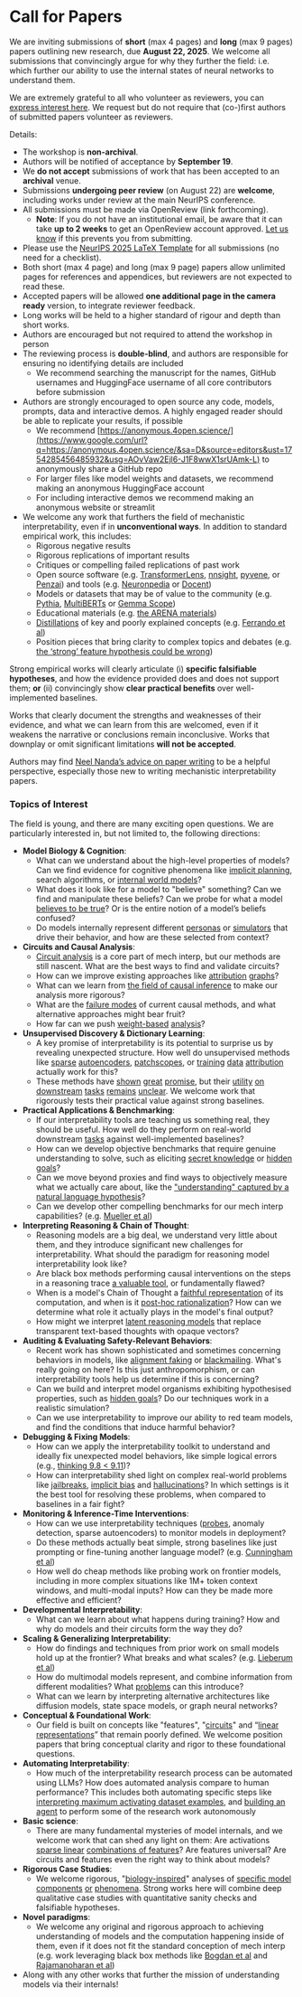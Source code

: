 # Call for Papers
We are inviting submissions of **short** (max 4 pages) and **long** (max 9 pages) papers outlining new research, due **August 22, 2025**. We welcome all submissions that convincingly argue for why they further the field: i.e. which further our ability to use the internal states of neural networks to understand them. 

We are extremely grateful to all who volunteer as reviewers, you can [express interest here](https://www.google.com/url?q=https://docs.google.com/forms/d/e/1FAIpQLSdiw1SJllzoTz_nqzDTzTOGb9DV3W_truQyh-WvYj_QGIi7Mg/viewform?usp%3Ddialog&sa=D&source=editors&ust=1754285456480978&usg=AOvVaw0db-EI8OVznV_9QZ-w9uhW). We request but do not require that (co-)first authors of submitted papers volunteer as reviewers. 

Details: 
* The workshop is **non-archival**.
* Authors will be notified of acceptance by **September 19**.
* We **do not accept** submissions of work that has been accepted to an **archival** venue.
* Submissions **undergoing peer review** (on August 22) are **welcome**, including works under review at the main NeurIPS conference.
* All submissions must be made via OpenReview (link forthcoming).
  * **Note**: If you do not have an institutional email, be aware that it can take **up to 2 weeks** to get an OpenReview account approved. [Let us know](mailto:neurips2025@mechinterpworkshop.com) if this prevents you from submitting.
* Please use the [NeurIPS 2025 LaTeX Template](https://www.google.com/url?q=https://media.neurips.cc/Conferences/NeurIPS2025/Styles.zip&sa=D&source=editors&ust=1754285456483556&usg=AOvVaw3xba1XlJ_K9x2Hgyh85d3r) for all submissions (no need for a checklist).
* Both short (max 4 page) and long (max 9 page) papers allow unlimited pages for references and appendices, but reviewers are not expected to read these.
* Accepted papers will be allowed **one additional page in the camera ready** version, to integrate reviewer feedback.
* Long works will be held to a higher standard of rigour and depth than short works.
* Authors are encouraged but not required to attend the workshop in person
* The reviewing process is **double-blind**, and authors are responsible for ensuring no identifying details are included
  * We recommend searching the manuscript for the names, GitHub usernames and HuggingFace username of all core contributors before submission
* Authors are strongly encouraged to open source any code, models, prompts, data and interactive demos. A highly engaged reader should be able to replicate your results, if possible
  * We recommend [https://anonymous.4open.science/](https://www.google.com/url?q=https://anonymous.4open.science/&sa=D&source=editors&ust=1754285456485932&usg=AOvVaw2Ejl6-J1F8wwX1srUAmk-L) to anonymously share a GitHub repo
  * For larger files like model weights and datasets, we recommend making an anonymous HuggingFace account
  * For including interactive demos we recommend making an anonymous website or streamlit
* We welcome any work that furthers the field of mechanistic interpretability, even if in **unconventional ways**. In addition to standard empirical work, this includes:
  * Rigorous negative results
  * Rigorous replications of important results
  * Critiques or compelling failed replications of past work
  * Open source software (e.g. [TransformerLens](https://www.google.com/url?q=https://github.com/neelnanda-io/TransformerLens&sa=D&source=editors&ust=1754285456486890&usg=AOvVaw1CSWOhoJPdG5_6Wan8KOPI), [nnsight](https://www.google.com/url?q=https://github.com/ndif-team/nnsight&sa=D&source=editors&ust=1754285456486975&usg=AOvVaw0EId041lGNickaqD_1pDc6), [pyvene](https://www.google.com/url?q=https://github.com/stanfordnlp/pyvene/tree/main/pyvene/models/mlp&sa=D&source=editors&ust=1754285456487067&usg=AOvVaw0JSUxIrBuigtSYVCcjTc4c), or [Penzai](https://www.google.com/url?q=https://github.com/google-deepmind/penzai&sa=D&source=editors&ust=1754285456487168&usg=AOvVaw2od8IohaO-UvS-5b__D6KD)) and tools (e.g. [Neuronpedia](https://www.google.com/url?q=http://neuronpedia.org&sa=D&source=editors&ust=1754285456487252&usg=AOvVaw2WEHE68yCNkVsd2q9KdF8c) or [Docent](https://www.google.com/url?q=https://transluce.org/introducing-docent&sa=D&source=editors&ust=1754285456487342&usg=AOvVaw37KEC10tLEO5lKGRbej2E5))
  * Models or datasets that may be of value to the community (e.g. [Pythia](https://www.google.com/url?q=https://arxiv.org/abs/2304.01373&sa=D&source=editors&ust=1754285456487521&usg=AOvVaw0H6fwAgbvkJNvM-s30RKYh), [MultiBERTs](https://www.google.com/url?q=https://arxiv.org/abs/2106.16163&sa=D&source=editors&ust=1754285456487596&usg=AOvVaw3BTmgdFzSG4ZV8dIs5nNIG) or [Gemma Scope](https://www.google.com/url?q=https://arxiv.org/abs/2408.05147&sa=D&source=editors&ust=1754285456487672&usg=AOvVaw3pNGPT5ncO_V9FG-prMOg3))
  * Educational materials (e.g. [the ARENA materials](https://www.google.com/url?q=https://arena3-chapter1-transformer-interp.streamlit.app/&sa=D&source=editors&ust=1754285456487863&usg=AOvVaw3g-F2OPiZjdZsyId7ufMcv))
  * [Distillations](https://www.google.com/url?q=https://distill.pub/2017/research-debt/&sa=D&source=editors&ust=1754285456488025&usg=AOvVaw2e70BSC1WLgqKmwAS3Ofa4) of key and poorly explained concepts (e.g. [Ferrando et al](https://www.google.com/url?q=https://arxiv.org/abs/2405.00208&sa=D&source=editors&ust=1754285456488157&usg=AOvVaw21UvcJFDWG8Ghq-tQYrkWm))
  * Position pieces that bring clarity to complex topics and debates (e.g. [the ‘strong’ feature hypothesis could be wrong](https://www.google.com/url?q=https://www.alignmentforum.org/posts/tojtPCCRpKLSHBdpn/the-strong-feature-hypothesis-could-be-wrong&sa=D&source=editors&ust=1754285456488425&usg=AOvVaw10iCfVc6nXSQEIfcCAPZ02))

Strong empirical works will clearly articulate (i) **specific falsifiable hypotheses**, and how the evidence provided does and does not support them; **or** (ii) convincingly show **clear practical benefits** over well-implemented baselines. 

Works that clearly document the strengths and weaknesses of their evidence, and what we can learn from this are welcomed, even if it weakens the narrative or conclusions remain inconclusive. Works that downplay or omit significant limitations **will not be accepted**. 

Authors may find [Neel Nanda’s advice on paper writing](https://www.google.com/url?q=https://www.alignmentforum.org/posts/eJGptPbbFPZGLpjsp/highly-opinionated-advice-on-how-to-write-ml-papers&sa=D&source=editors&ust=1754285456489675&usg=AOvVaw1MTD8oKz8GqGHdCXb0a94I) to be a helpful perspective, especially those new to writing mechanistic interpretability papers. 
### Topics of Interest
The field is young, and there are many exciting open questions. We are particularly interested in, but not limited to, the following directions: 
* **Model Biology & Cognition**:
  * What can we understand about the high-level properties of models? Can we find evidence for cognitive phenomena like [implicit planning](https://www.google.com/url?q=https://transformer-circuits.pub/2025/attribution-graphs/biology.html%23dives-poems&sa=D&source=editors&ust=1754285456490611&usg=AOvVaw0jk7_s6nuqJaNi6QKRmsZC), search algorithms, or [internal world models](https://www.google.com/url?q=https://arxiv.org/abs/2210.13382&sa=D&source=editors&ust=1754285456490742&usg=AOvVaw07CVb_DsvPx9zOf62HJOK5)?
  * What does it look like for a model to "believe" something? Can we find and manipulate these beliefs? Can we probe for what a model [believes to be true](https://www.google.com/url?q=https://arxiv.org/abs/2310.06824&sa=D&source=editors&ust=1754285456491046&usg=AOvVaw2MDKi6OcDoSgIff50HjBPk)? Or is the entire notion of a model’s beliefs confused?
  * Do models internally represent different [personas](https://www.google.com/url?q=https://arxiv.org/abs/2406.12094&sa=D&source=editors&ust=1754285456491273&usg=AOvVaw16OBvzDhgt1MfqksuxQVwc) or [simulators](https://www.google.com/url?q=https://www.nature.com/articles/s41586-023-06647-8&sa=D&source=editors&ust=1754285456491415&usg=AOvVaw1skn0VhYExsHnYrSZACHym) that drive their behavior, and how are these selected from context?
* **Circuits and Causal Analysis**:
  * [Circuit analysis](https://www.google.com/url?q=https://distill.pub/2020/circuits/zoom-in/&sa=D&source=editors&ust=1754285456491785&usg=AOvVaw36u5Uqqu_A50nAkUadyXvT) is a core part of mech interp, but our methods are still nascent. What are the best ways to find and validate circuits?
  * How can we improve existing approaches like [attribution](https://www.google.com/url?q=https://arxiv.org/abs/2406.11944&sa=D&source=editors&ust=1754285456492156&usg=AOvVaw3GNTotKN4tYwjmbVIh3EZj) [graphs](https://www.google.com/url?q=https://transformer-circuits.pub/2025/attribution-graphs/methods.html&sa=D&source=editors&ust=1754285456492288&usg=AOvVaw1hz2CRYra4t1kUp4-SV01W)?
  * What can we learn from [the field of causal inference](https://www.google.com/url?q=https://arxiv.org/abs/2407.04690&sa=D&source=editors&ust=1754285456492505&usg=AOvVaw3Pxu3jiC7WAiyx2W45j_S9) to make our analysis more rigorous?
  * What are the [failure modes](https://www.google.com/url?q=https://arxiv.org/abs/2307.15771&sa=D&source=editors&ust=1754285456492692&usg=AOvVaw23igMZvYxu0a8YXMPjM6SB) of current causal methods, and what alternative approaches might bear fruit?
  * How far can we push [weight-based](https://www.google.com/url?q=https://arxiv.org/abs/2301.05217&sa=D&source=editors&ust=1754285456492962&usg=AOvVaw06ihz9SQY0oNdOQLCj2saN) [analysis](https://www.google.com/url?q=https://arxiv.org/abs/2410.08417&sa=D&source=editors&ust=1754285456493042&usg=AOvVaw13D-OVRnk_oJivUg8KGeyC)?
* **Unsupervised Discovery & Dictionary Learning**:
  * A key promise of interpretability is its potential to surprise us by revealing unexpected structure. How well do unsupervised methods like [sparse](https://www.google.com/url?q=https://arxiv.org/abs/2103.15949&sa=D&source=editors&ust=1754285456493511&usg=AOvVaw0ks5o8k8jQofLxps5LY8lS) [autoencoders](https://www.google.com/url?q=https://transformer-circuits.pub/2023/monosemantic-features&sa=D&source=editors&ust=1754285456493613&usg=AOvVaw3Gynx9Iuwci0pBbsrL4FGK), [patch](https://www.google.com/url?q=https://arxiv.org/abs/2401.06102&sa=D&source=editors&ust=1754285456493685&usg=AOvVaw3RzYJCDapBjBDyxdM2LaN2)[scopes](https://www.google.com/url?q=https://arxiv.org/abs/2403.10949v2&sa=D&source=editors&ust=1754285456493737&usg=AOvVaw1IhNUcqoTk-avuD9gMASju), or [training](https://www.google.com/url?q=https://proceedings.mlr.press/v70/koh17a?ref%3Dhttps://githubhelp.com&sa=D&source=editors&ust=1754285456493868&usg=AOvVaw3lMsNv905nbFDVgp2NABa5) [data](https://www.google.com/url?q=https://arxiv.org/abs/2308.03296&sa=D&source=editors&ust=1754285456493948&usg=AOvVaw2V74j_-9-YmENk_o3VyUwN) [attribution](https://www.google.com/url?q=https://arxiv.org/abs/2205.11482&sa=D&source=editors&ust=1754285456494021&usg=AOvVaw0X7KeB0JgejdWZc98o-yYf) actually work for this?
  * These methods have [shown](https://www.google.com/url?q=https://transformer-circuits.pub/2024/scaling-monosemanticity/index.html&sa=D&source=editors&ust=1754285456494246&usg=AOvVaw0nsc6JNbzYX7zY75mKtCHH) [great](https://www.google.com/url?q=https://transformer-circuits.pub/2025/attribution-graphs/biology.html&sa=D&source=editors&ust=1754285456494370&usg=AOvVaw02bD2ou9PZDm3SAzAehU8C) [promise](https://www.google.com/url?q=https://arxiv.org/abs/2503.10965&sa=D&source=editors&ust=1754285456494515&usg=AOvVaw301rxRMF1CTS3aNub65RzO), but their [utility](https://www.google.com/url?q=https://arxiv.org/abs/2502.16681&sa=D&source=editors&ust=1754285456494662&usg=AOvVaw1srRk0XCRB2Ymvf_YmZqqN) [on](https://www.google.com/url?q=https://www.tilderesearch.com/blog/sieve&sa=D&source=editors&ust=1754285456494768&usg=AOvVaw28qagK1Vyr7Dr7a9FBRRmV) [downstream](https://www.google.com/url?q=https://arxiv.org/abs/2501.17148&sa=D&source=editors&ust=1754285456494887&usg=AOvVaw1XILEbqUF9jpKntBJDDhKN) [tasks](https://www.google.com/url?q=https://transformer-circuits.pub/2024/features-as-classifiers/index.html&sa=D&source=editors&ust=1754285456495033&usg=AOvVaw3XYKHj-e5vOuvrdKbw8vVb) [remains](https://www.google.com/url?q=https://arxiv.org/abs/2502.04382&sa=D&source=editors&ust=1754285456495129&usg=AOvVaw3PKQccGOSS5xIeCdPRLr7z) [unclear](https://www.google.com/url?q=https://www.alignmentforum.org/posts/4uXCAJNuPKtKBsi28/negative-results-for-saes-on-downstream-tasks&sa=D&source=editors&ust=1754285456495237&usg=AOvVaw0KstUc30QsOM0_JWPBe21D). We welcome work that rigorously tests their practical value against strong baselines.
* **Practical Applications & Benchmarking**:
  * If our interpretability tools are teaching us something real, they should be useful. How well do they perform on real-world downstream [tasks](https://www.google.com/url?q=https://www.lesswrong.com/posts/wGRnzCFcowRCrpX4Y/downstream-applications-as-validation-of-interpretability&sa=D&source=editors&ust=1754285456495811&usg=AOvVaw1XTAhjiWy1hF_c7b4Rsxaa) against well-implemented baselines?
  * How can we develop objective benchmarks that require genuine understanding to solve, such as eliciting [secret knowledge](https://www.google.com/url?q=https://arxiv.org/abs/2505.14352&sa=D&source=editors&ust=1754285456496069&usg=AOvVaw2_-XiwHhWDTBdcFBxywJKO) or [hidden goals](https://www.google.com/url?q=https://arxiv.org/abs/2503.10965&sa=D&source=editors&ust=1754285456496154&usg=AOvVaw3MYaXYn1hA6-vdrlEVKYAv)?
  * Can we move beyond proxies and find ways to objectively measure what we actually care about, like the ["understanding" captured by a natural language hypothesis](https://www.google.com/url?q=https://arxiv.org/abs/2502.04382&sa=D&source=editors&ust=1754285456496413&usg=AOvVaw0CG1PBmCpesTlyc2t6rhMX)?
  * Can we develop other compelling benchmarks for our mech interp capabilities? (e.g. [Mueller et al](https://www.google.com/url?q=https://arxiv.org/abs/2504.13151&sa=D&source=editors&ust=1754285456496602&usg=AOvVaw388lN1P_24H_nMpcuP-EHd))
* **Interpreting Reasoning & Chain of Thought**:
  * Reasoning models are a big deal, we understand very little about them, and they introduce significant new challenges for interpretability. What should the paradigm for reasoning model interpretability look like?
  * Are black box methods performing causal interventions on the steps in a reasoning trace [a valuable tool](https://www.google.com/url?q=https://arxiv.org/abs/2506.19143&sa=D&source=editors&ust=1754285456497266&usg=AOvVaw3b7Od3hxMZSepfxtl8_n1B), or fundamentally flawed?
  * When is a model's Chain of Thought a [faithful representation](https://www.google.com/url?q=https://arxiv.org/abs/2305.04388&sa=D&source=editors&ust=1754285456497463&usg=AOvVaw0N3IdKAoPoq6lvUld0Zlnw) of its computation, and when is it [post-hoc rationalization](https://www.google.com/url?q=https://arxiv.org/abs/2503.08679&sa=D&source=editors&ust=1754285456497582&usg=AOvVaw3WB9CAeSgL95zKI-FS5IDP)? How can we determine what role it actually plays in the model's final output?
  * How might we interpret [latent reasoning models](https://www.google.com/url?q=https://arxiv.org/abs/2412.06769&sa=D&source=editors&ust=1754285456497804&usg=AOvVaw3Uw-LzKaPnN2UbIREJhnVC) that replace transparent text-based thoughts with opaque vectors?
* **Auditing & Evaluating Safety-Relevant Behaviors**:
  * Recent work has shown sophisticated and sometimes concerning behaviors in models, like [alignment faking](https://www.google.com/url?q=https://arxiv.org/abs/2412.14093&sa=D&source=editors&ust=1754285456498197&usg=AOvVaw18WtS-ajiZcGKMlMi1-NyH) or [blackmailing](https://www.google.com/url?q=https://www.anthropic.com/research/agentic-misalignment&sa=D&source=editors&ust=1754285456498288&usg=AOvVaw3vQypohziqTUEi0J5p-X5a). What's really going on here? Is this just anthropomorphism, or can interpretability tools help us determine if this is concerning?
  * Can we build and interpret model organisms exhibiting hypothesised properties, such as [hidden goals](https://www.google.com/url?q=https://arxiv.org/abs/2503.10965&sa=D&source=editors&ust=1754285456498614&usg=AOvVaw1RIBCT_0MlbeaLhoI6bdex)? Do our techniques work in a realistic simulation?
  * Can we use interpretability to improve our ability to red team models, and find the conditions that induce harmful behavior?
* **Debugging & Fixing Models**:
  * How can we apply the interpretability toolkit to understand and ideally fix unexpected model behaviors, like simple logical errors (e.g., [thinking 9.8 < 9.11](https://www.google.com/url?q=https://transluce.org/observability-interface&sa=D&source=editors&ust=1754285456499184&usg=AOvVaw3EipWLbeUYpJtPy3Fw1Yd_))?
  * How can interpretability shed light on complex real-world problems like [jailbreaks](https://www.google.com/url?q=https://transformer-circuits.pub/2025/attribution-graphs/biology.html%23dives-jailbreak&sa=D&source=editors&ust=1754285456499411&usg=AOvVaw3rtq-tXnzhf_5sz9fdBB4v), [implicit bias](https://www.google.com/url?q=https://arxiv.org/abs/2506.10922&sa=D&source=editors&ust=1754285456499496&usg=AOvVaw0iQtQ4iCcnnB0vCQr9VdQM) and [hallucinations](https://www.google.com/url?q=https://arxiv.org/abs/2411.14257&sa=D&source=editors&ust=1754285456499576&usg=AOvVaw0LX1Sb4R3Ad0VIXey1MkKT)? In which settings is it the best tool for resolving these problems, when compared to baselines in a fair fight?
* **Monitoring & Inference-Time Interventions**:
  * How can we use interpretability techniques ([probes](https://www.google.com/url?q=https://arxiv.org/abs/2102.12452&sa=D&source=editors&ust=1754285456499965&usg=AOvVaw3ZK1kZMApohB_S64GsG74E), anomaly detection, sparse autoencoders) to monitor models in deployment?
  * Do these methods actually beat simple, strong baselines like just prompting or fine-tuning another language model? (e.g. [Cunningham et al](https://www.google.com/url?q=https://alignment.anthropic.com/2025/cheap-monitors/&sa=D&source=editors&ust=1754285456500268&usg=AOvVaw2Bc9o_qnYA95qRW8jBTFJJ))
  * How well do cheap methods like probing work on frontier models, including in more complex situations like 1M+ token context windows, and multi-modal inputs? How can they be made more effective and efficient?
* **Developmental Interpretability**:
  * What can we learn about what happens during training? How and why do models and their circuits form the way they do?
* **Scaling & Generalizing Interpretability**:
  * How do findings and techniques from prior work on small models hold up at the frontier? What breaks and what scales? (e.g. [Lieberum et al](https://www.google.com/url?q=https://arxiv.org/abs/2307.09458&sa=D&source=editors&ust=1754285456501103&usg=AOvVaw3GfHi4KWoLzZHpa3pE4nrI))
  * How do multimodal models represent, and combine information from different modalities? What [problems](https://www.google.com/url?q=https://openreview.net/pdf?id%3DVUhRdZp8ke&sa=D&source=editors&ust=1754285456501317&usg=AOvVaw0efRDX6CivuM8Hcc3dhPF9) can this introduce?
  * What can we learn by interpreting alternative architectures like diffusion models, state space models, or graph neural networks?
* **Conceptual & Foundational Work**:
  * Our field is built on concepts like "features", "[circuits](https://www.google.com/url?q=https://distill.pub/2020/circuits/zoom-in/&sa=D&source=editors&ust=1754285456501761&usg=AOvVaw1_r11PmkxjXa5WjltzjiOf)" and “[linear representations](https://www.google.com/url?q=https://transformer-circuits.pub/2024/july-update/index.html%23linear-representations&sa=D&source=editors&ust=1754285456501890&usg=AOvVaw0gmZAHtLEXy5eOtudEGt5j)” that remain poorly defined. We welcome position papers that bring conceptual clarity and rigor to these foundational questions.
* **Automating Interpretability**:
  * How much of the interpretability research process can be automated using LLMs? How does automated analysis compare to human performance? This includes both automating specific steps like [interpreting maximum activating dataset examples](https://www.google.com/url?q=https://openaipublic.blob.core.windows.net/neuron-explainer/paper/index.html&sa=D&source=editors&ust=1754285456502530&usg=AOvVaw1ynr2SS4bb1TpLXek_MCql), and [building an agent](https://www.google.com/url?q=https://arxiv.org/abs/2404.14394&sa=D&source=editors&ust=1754285456502645&usg=AOvVaw0PPjfBV4nF6TopS_v33IYu) to perform some of the research work autonomously
* **Basic science**:
  * There are many fundamental mysteries of model internals, and we welcome work that can shed any light on them: Are activations [sparse linear](https://www.google.com/url?q=https://arxiv.org/abs/1601.03764&sa=D&source=editors&ust=1754285456503039&usg=AOvVaw2t8ga39_aUOF2G9K9Xw7fM) [combinations of features](https://www.google.com/url?q=https://transformer-circuits.pub/2022/toy_model/index.html&sa=D&source=editors&ust=1754285456503154&usg=AOvVaw26ewUKxmBTXwq2v1vvkKXj)? Are features universal? Are circuits and features even the right way to think about models?
* **Rigorous Case Studies**:
  * We welcome rigorous, "[biology-inspired](https://www.google.com/url?q=https://distill.pub/2020/circuits/curve-circuits/&sa=D&source=editors&ust=1754285456503537&usg=AOvVaw0AdIugZNUL6i-p3cc_dGHU)" analyses of [specific model](https://www.google.com/url?q=https://arxiv.org/abs/2310.04625&sa=D&source=editors&ust=1754285456503630&usg=AOvVaw3KLO7vxmWReRuZsXTiZfu6) [components](https://www.google.com/url?q=https://transformer-circuits.pub/2024/scaling-monosemanticity/index.html&sa=D&source=editors&ust=1754285456503730&usg=AOvVaw149L_ht9cINhyB9Cr7n7-C) [or](https://www.google.com/url?q=https://arxiv.org/abs/2305.01610&sa=D&source=editors&ust=1754285456503795&usg=AOvVaw36DiHQibCuASkFp28VW5W7) [phenomena](https://www.google.com/url?q=https://arxiv.org/abs/2306.09346&sa=D&source=editors&ust=1754285456503902&usg=AOvVaw24lEA3mqEhSVe3hgyC0i3X). Strong works here will combine deep qualitative case studies with quantitative sanity checks and falsifiable hypotheses.
* **Novel paradigms**:
  * We welcome any original and rigorous approach to achieving understanding of models and the computation happening inside of them, even if it does not fit the standard conception of mech interp (e.g. work leveraging black box methods like [Bogdan et al](https://www.google.com/url?q=https://arxiv.org/abs/2506.19143&sa=D&source=editors&ust=1754285456504599&usg=AOvVaw1u6to6I4l47owrgbcc-9oW) and [Rajamanoharan et al](https://www.google.com/url?q=https://www.alignmentforum.org/posts/wnzkjSmrgWZaBa2aC/self-preservation-or-instruction-ambiguity-examining-the&sa=D&source=editors&ust=1754285456504783&usg=AOvVaw1cnzWya2n6KxsxF0tN1SAK))
* Along with any other works that further the mission of understanding models via their internals!